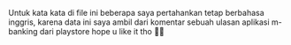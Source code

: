 Untuk kata kata di file ini beberapa saya pertahankan tetap berbahasa inggris,
karena data ini saya ambil dari komentar sebuah ulasan aplikasi m-banking dari playstore
hope u like it tho 🤗🤗
